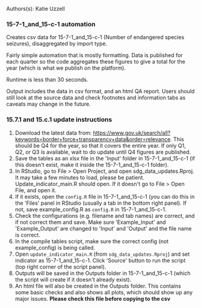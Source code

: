 Authors(s): Katie Uzzell

### 15-7-1_and_15-c-1 automation

Creates csv data for 15-7-1_and_15-c-1 (Number of endangered species seizures), disaggregated by import type.

Fairly simple automation that is mostly formatting. Data is published for each quarter so the code aggregates these figures to give a total for the year (which is what we publish on the platform).

Runtime is less than 30 seconds.

Output includes the data in csv format, and an html QA report. Users should still look at the source data and check footnotes and information tabs as caveats may change in the future. 

### 15.7.1 and 15.c.1 update instructions

1) Download the latest data from: https://www.gov.uk/search/all?keywords=border+force+transparency+data&order=relevance. This should be Q4 for the year, so that it covers the entire year. If only Q1, Q2, or Q3 is available, wait to do update until Q4 figures are published.
2) Save the  tables as an xlsx file in the 'Input' folder in 15-7-1_and_15-c-1 (if this doesn't exist, make it inside the 15-7-1_and_15-c-1 folder).  
3) In RStudio, go to File > Open Project, and open sdg_data_updates.Rproj. It may take a few minutes to load, please be patient. Update_indicator_main.R should open. If it doesn't go to File > Open File, and open it. 
4) If it exists, open the `config.R` file in 15-7-1_and_15-c-1 (you can do this in the 'Files' panel in RStudio (usually a tab in the bottom right panel). If not, save example_config.R as `config.R` in 15-7-1_and_15-c-1.  
5) Check the configurations (e.g. filename and tab names) are correct, and if not correct them and save. Make sure 'Example_Input' and 'Example_Output' are changed to 'Input' and 'Output' and the file name is correct.  
6) In the compile tables script, make sure the correct config (not example_config) is being called. 
7) Open `update_indicator_main.R` (from `sdg_data_updates.Rproj`) and set indicator as 15-7-1_and_15-c-1. Click 'Source' button to run the script (top right corner of the script panel).  
8) Outputs will be saved in the Outputs folder in 15-7-1_and_15-c-1 (which the script will create if it doesn't already exist).  
9) An html file will also be created in the Outputs folder. This contains some basic checks and also shows all plots, which should show up any major issues. **Please check this file before copying to the csv**
